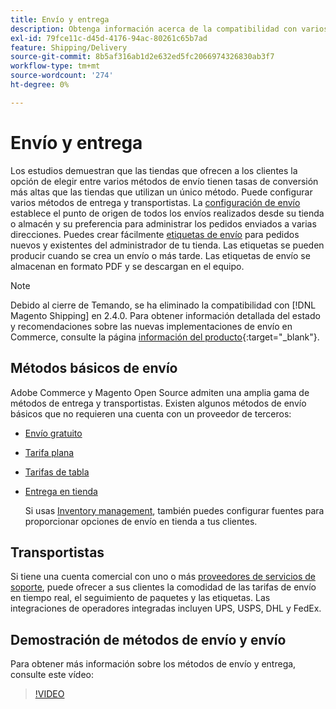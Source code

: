 ```yaml
---
title: Envío y entrega
description: Obtenga información acerca de la compatibilidad con varios métodos de entrega y transportistas de envío que puede ofrecer a sus clientes.
exl-id: 79fce11c-d45d-4176-94ac-80261c65b7ad
feature: Shipping/Delivery
source-git-commit: 8b5af316ab1d2e632ed5fc2066974326830ab3f7
workflow-type: tm+mt
source-wordcount: '274'
ht-degree: 0%

---
```


# Envío y entrega

Los estudios demuestran que las tiendas que ofrecen a los clientes la opción de elegir entre varios métodos de envío tienen tasas de conversión más altas que las tiendas que utilizan un único método. Puede configurar varios métodos de entrega y transportistas. La [configuración de envío](shipping-settings.md) establece el punto de origen de todos los envíos realizados desde su tienda o almacén y su preferencia para administrar los pedidos enviados a varias direcciones. Puedes crear fácilmente [etiquetas de envío](shipping-labels.md) para pedidos nuevos y existentes del administrador de tu tienda. Las etiquetas se pueden producir cuando se crea un envío o más tarde. Las etiquetas de envío se almacenan en formato PDF y se descargan en el equipo.

>[!NOTE]
>
>Debido al cierre de Temando, se ha eliminado la compatibilidad con [!DNL Magento Shipping] en 2.4.0. Para obtener información detallada del estado y recomendaciones sobre las nuevas implementaciones de envío en Commerce, consulte la página [información del producto](https://business.adobe.com/products/magento/shipping.html){:target=&quot;_blank&quot;}.

## Métodos básicos de envío

Adobe Commerce y Magento Open Source admiten una amplia gama de métodos de entrega y transportistas. Existen algunos métodos de envío básicos que no requieren una cuenta con un proveedor de terceros:

* [Envío gratuito](shipping-free.md)

* [Tarifa plana](shipping-flat-rate.md)

* [Tarifas de tabla](shipping-table-rate.md)

* [Entrega en tienda](shipping-in-store-delivery.md)

  Si usas [Inventory management](../inventory-management/introduction.md), también puedes configurar fuentes para proporcionar opciones de envío en tienda a tus clientes.

## Transportistas

Si tiene una cuenta comercial con uno o más [proveedores de servicios de soporte](carriers.md), puede ofrecer a sus clientes la comodidad de las tarifas de envío en tiempo real, el seguimiento de paquetes y las etiquetas. Las integraciones de operadores integradas incluyen UPS, USPS, DHL y FedEx.

## Demostración de métodos de envío y envío

Para obtener más información sobre los métodos de envío y entrega, consulte este vídeo:

>[!VIDEO](https://video.tv.adobe.com/v/343658/?quality=12)

